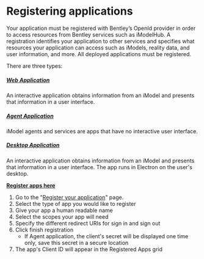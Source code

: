 # Registering applications

Your application must be registered with Bentley’s OpenId provider in order to access resources from Bentley services such as iModelHub. A registration identifies your application to other services and specifies what resources your application can access such as iModels, reality data, and user information, and more. All deployed applications must be registered.

There are three types:

##### [Web Application]($docs/learning/app.md/#interactive-apps)

An interactive application obtains information from an iModel and presents that information in a user interface.

##### [Agent Application]($docs/learning/app.md/#agents-and-services)

iModel agents and services are apps that have no interactive user interface.

##### [Desktop Application]($docs/learning/app.md/#desktop-apps)

An interactive application obtains information from an iModel and presents that information in a user interface. The app runs in Electron on the user's desktop.

**[Register apps here](https://developer.bentley.com/register/)**

1. Go to the "[Register your application](https://developer.bentley.com/register/)" page.
1. Select the type of app you would like to register
1. Give your app a human readable name
1. Select the scopes your app will need
1. Specify the different redirect URIs for sign in and sign out
1. Click finish registration
   - If Agent application, the client's secret will be displayed one time only, save this secret in a secure location
1. The app's Client ID will appear in the Registered Apps grid
